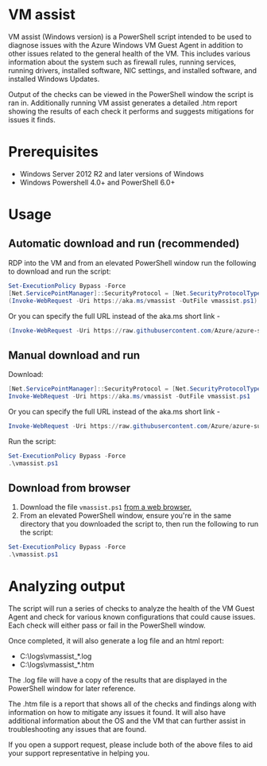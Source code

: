 # VM assist

VM assist (Windows version) is a PowerShell script intended to be used to diagnose issues with the Azure Windows VM Guest Agent in addition to other issues related to the general health of the VM. This includes various information about the system such as firewall rules, running services, running drivers, installed software, NIC settings, and installed software, and installed Windows Updates.

Output of the checks can be viewed in the PowerShell window the script is ran in. Additionally running VM assist generates a detailed .htm report showing the results of each check it performs and suggests mitigations for issues it finds.

# Prerequisites

 - Windows Server 2012 R2 and later versions of Windows
 - Windows Powershell 4.0+ and PowerShell 6.0+

# Usage

## Automatic download and run (recommended)
RDP into the VM and from an elevated PowerShell window run the following to download and run the script: 
```powershell
Set-ExecutionPolicy Bypass -Force
[Net.ServicePointManager]::SecurityProtocol = [Net.SecurityProtocolType]::Tls12
(Invoke-WebRequest -Uri https://aka.ms/vmassist -OutFile vmassist.ps1) | .\vmassist.ps1
```
Or you can specify the full URL instead of the aka.ms short link - 
```powershell
(Invoke-WebRequest -Uri https://raw.githubusercontent.com/Azure/azure-support-scripts/master/vmassist/windows/vmassist.ps1 -OutFile vmassist.ps1) | .\vmassist.ps1
```
## Manual download and run
Download:
```powershell
[Net.ServicePointManager]::SecurityProtocol = [Net.SecurityProtocolType]::Tls12
Invoke-WebRequest -Uri https://aka.ms/vmassist -OutFile vmassist.ps1
```
Or you can specify the full URL instead of the aka.ms short link - 
```powershell
Invoke-WebRequest -Uri https://raw.githubusercontent.com/Azure/azure-support-scripts/master/vmassist/windows/vmassist.ps1 -OutFile vmassist.ps1
```

Run the script:
```powershell
Set-ExecutionPolicy Bypass -Force
.\vmassist.ps1
```
## Download from browser
 1. Download the file ```vmassist.ps1``` [from a web browser.](https://github.com/Azure/azure-support-scripts/blob/master/vmassist/windows/vmassist.ps1)
 1. From an elevated PowerShell window, ensure you're in the same directory that you downloaded the script to, then run the following to run the script:
 ```powershell
Set-ExecutionPolicy Bypass -Force
.\vmassist.ps1
```

# Analyzing output

The script will run a series of checks to analyze the health of the VM Guest Agent and check for various known configurations that could cause issues. Each check will either pass or fail in the PowerShell window. 

Once completed, it will also generate a log file and an html report:
 - C:\logs\vmassist_*.log
 - C:\logs\vmassist_*.htm

The .log file will have a copy of the results that are displayed in the PowerShell window for later reference.

The .htm file is a report that shows all of the checks and findings along with information on how to mitigate any issues it found. It will also have additional information about the OS and the VM that can further assist in troubleshooting any issues that are found.

If you open a support request, please include both of the above files to aid your support representative in helping you.
